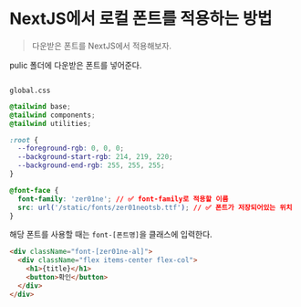 # NextJS에서 로컬 폰트를 적용하는 방법

> 다운받은 폰트를 NextJS에서 적용해보자.

pulic 폴더에 다운받은 폰트를 넣어준다.

<figure><img src="../../.gitbook/assets/231010-1.png" alt=""><figcaption></figcaption></figure>

`global.css`

```css
@tailwind base;
@tailwind components;
@tailwind utilities;

:root {
  --foreground-rgb: 0, 0, 0;
  --background-start-rgb: 214, 219, 220;
  --background-end-rgb: 255, 255, 255;
}

@font-face {
  font-family: 'zer01ne'; // ✅ font-family로 적용할 이름
  src: url('/static/fonts/zer01neotsb.ttf'); // ✅ 폰트가 저장되어있는 위치
}
```

해당 폰트를 사용할 때는 `font-[폰트명]`을 클래스에 입력한다.

```html
<div className="font-[zer01ne-al]">
  <div className="flex items-center flex-col">
    <h1>{title}</h1>
    <button>확인</button>
  </div>
</div>
```
